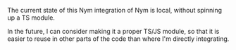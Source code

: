 The current state of this Nym integration of Nym is local, 
without spinning up a TS module.

In the future, I can consider making it a proper TS/JS module,
so that it is easier to reuse in other parts of the code than where I'm directly integrating.

